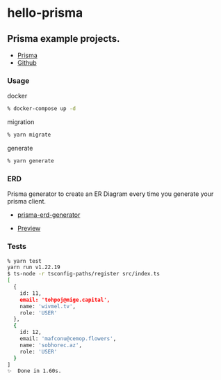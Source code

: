 # hello-prisma

## Prisma example projects.

- [Prisma](https://www.prisma.io/)
- [Github](https://github.com/prisma/prisma)

### Usage

docker

```zsh
% docker-compose up -d
```

migration

```zsh
% yarn migrate
```

generate

```zsh
% yarn generate
```

### ERD

Prisma generator to create an ER Diagram every time you generate your prisma client.

- [prisma-erd-generator](https://www.npmjs.com/package/prisma-erd-generator)

- [Preview](./ERD.md)

### Tests

```zsh
% yarn test
yarn run v1.22.19
$ ts-node -r tsconfig-paths/register src/index.ts
[
  {
    id: 11,
    email: 'tohpoj@mige.capital',
    name: 'wivmel.tv',
    role: 'USER'
  },
  {
    id: 12,
    email: 'mafconu@cemop.flowers',
    name: 'sobhorec.az',
    role: 'USER'
  }
]
✨  Done in 1.60s.
```
